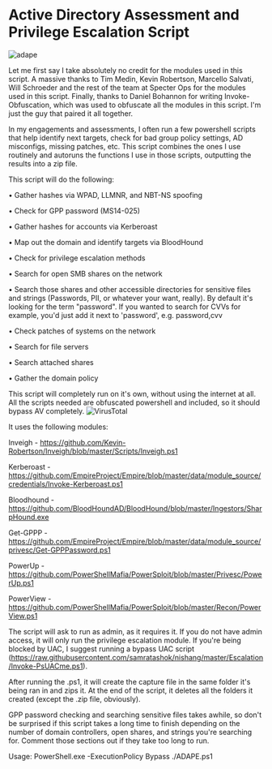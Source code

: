 # Active Directory Assessment and Privilege Escalation Script
![adape](https://raw.githubusercontent.com/hausec/ADAPE-Script/dev/Screenshots/ADAPE.PNG)

Let me first say I take absolutely no credit for the modules used in this script. A massive thanks to Tim Medin, Kevin Robertson, Marcello Salvati, Will Schroeder and the rest of the team at Specter Ops for the modules used in this script. Finally, thanks to Daniel Bohannon for writing Invoke-Obfuscation, which was used to obfuscate all the modules in this script. I'm just the guy that paired it all together.

In my engagements and assessments, I often run a few powershell scripts that help identify next targets, check for bad group policy settings, AD misconfigs, missing patches, etc. This script combines the ones I use routinely and autoruns the functions I use in those scripts, outputting the results into a zip file. 

This script will do the following:

•	Gather hashes via WPAD, LLMNR, and NBT-NS spoofing

•	Check for GPP password (MS14-025)

•	Gather hashes for accounts via Kerberoast

•	Map out the domain and identify targets via BloodHound

•	Check for privilege escalation methods

•	Search for open SMB shares on the network 

•	Search those shares and other accessible directories for sensitive files and strings (Passwords, PII, or whatever your want, really). By default it's looking for the term "password". If you wanted to search for CVVs for example, you'd just add it next to 'password', e.g. password,cvv 

•	Check patches of systems on the network

•	Search for file servers

•	Search attached shares 

•	Gather the domain policy

This script will completely run on it's own, without using the internet at all. All the scripts needed are obfuscated powershell and included, so it should bypass AV completely. 
![VirusTotal](https://github.com/hausec/ADAPE-Script/blob/dev/Screenshots/VirtusTotal.PNG?raw=true)

It uses the following modules:

Inveigh - https://github.com/Kevin-Robertson/Inveigh/blob/master/Scripts/Inveigh.ps1

Kerberoast - https://github.com/EmpireProject/Empire/blob/master/data/module_source/credentials/Invoke-Kerberoast.ps1

Bloodhound - https://github.com/BloodHoundAD/BloodHound/blob/master/Ingestors/SharpHound.exe

Get-GPPP - https://github.com/EmpireProject/Empire/blob/master/data/module_source/privesc/Get-GPPPassword.ps1

PowerUp - https://github.com/PowerShellMafia/PowerSploit/blob/master/Privesc/PowerUp.ps1

PowerView - https://github.com/PowerShellMafia/PowerSploit/blob/master/Recon/PowerView.ps1

The script will ask to run as admin, as it requires it. If you do not have admin access, it will only run the privilege escalation module. If you're being blocked by UAC, I suggest running a bypass UAC script (https://raw.githubusercontent.com/samratashok/nishang/master/Escalation/Invoke-PsUACme.ps1). 

After running the .ps1, it will create the capture file in the same folder it's being ran in and zips it. At the end of the script, it deletes all the folders it created (except the .zip file, obviously). 

GPP password checking and searching sensitive files takes awhile, so don't be surprised if this script takes a long time to finish depending on the number of domain controllers, open shares, and strings you're searching for. Comment those sections out if they take too long to run. 

Usage:
PowerShell.exe -ExecutionPolicy Bypass ./ADAPE.ps1